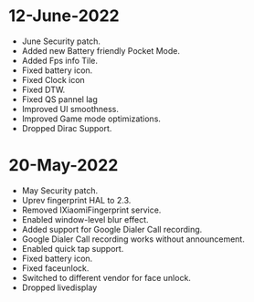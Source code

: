 # 12-June-2022

- June Security patch.
- Added new Battery friendly Pocket Mode.
- Added Fps info Tile.
- Fixed battery icon.
- Fixed Clock icon
- Fixed DTW.
- Fixed QS pannel lag
- Improved UI smoothness.
- Improved Game mode optimizations.
- Dropped Dirac Support.



# 20-May-2022

- May Security patch.
- Uprev fingerprint HAL to 2.3.
- Removed IXiaomiFingerprint service.
- Enabled window-level blur effect.
- Added support for Google Dialer Call recording.
- Google Dialer Call recording works without announcement.
- Enabled quick tap support.
- Fixed battery icon.
- Fixed faceunlock.
- Switched to different vendor for face unlock.
- Dropped livedisplay
